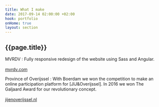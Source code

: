 ```yaml
---
title: What I make
date: 2017-09-14 02:00:00 +02:00
hook: portfolio
onHome: true
layout: section
---
```


## {{page.title}}

MVRDV
: Fully responsive redesign of the website using Sass and Angular. <br><br>[mvrdv.com](//mvrdv.com)</p>

Province of Overijssel
: With Boerdam we won the competition to make an online participation platform for [JIJ&Overijssel]. In 2016 we won The Galjaard Award for our revolutionary concept.<br><br>[jijenoverijssel.nl](//jijenoverijssel.nl)
